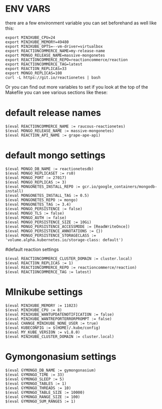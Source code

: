 # ENV VARS

there are a few environment variable you can set beforehand as well like
this:

```
export MINIKUBE_CPU=24
export MINIKUBE_MEMORY=49480
export MINIKUBE_OPTS=--vm-driver=virtualbox
export REACTIONCOMMERCE_NAME=my-release-name
export MONGO_RELEASE_NAME=massive-mongonetes
export REACTIONCOMMERCE_REPO=reactioncommerce/reaction
export REACTIONCOMMERCE_TAG=latest
export REACTION_REPLICAS=33
export MONGO_REPLICAS=108
curl -L https://git.io/reactionetes | bash
```

Or you can find out more variables to set if you look at the top of the Makefile you can see various
sections like these:

# default release names

```
$(eval REACTIONCOMMERCE_NAME := raucous-reactionetes)
$(eval MONGO_RELEASE_NAME := massive-mongonetes)
$(eval REACTION_API_NAME := grape-ape-api)
```

# default mongo settings

```
$(eval MONGO_DB_NAME := reactionetesdb)
$(eval MONGO_REPLICASET := rs0)
$(eval MONGO_PORT := 27017)
$(eval MONGO_REPLICAS := 3)
$(eval MONGONETES_INSTALL_REPO := gcr.io/google_containers/mongodb-install)
$(eval MONGONETES_INSTALL_TAG := 0.5)
$(eval MONGONETES_REPO := mongo)
$(eval MONGONETES_TAG := 3.4)
$(eval MONGO_PERSISTENCE := false)
$(eval MONGO_TLS := false)
$(eval MONGO_AUTH := false)
$(eval MONGO_PERSISTENCE_SIZE := 10Gi)
$(eval MONGO_PERSISTENCE_ACCESSMODE := [ReadWriteOnce])
$(eval MONGO_PERSISTENCE_ANNOTATIONS := {})
$(eval MONGO_PERSISTENCE_STORAGECLASS := 'volume.alpha.kubernetes.io/storage-class: default')
```

#default reaction settings

```
$(eval REACTIONCOMMERCE_CLUSTER_DOMAIN := cluster.local)
$(eval REACTION_REPLICAS := 1)
$(eval REACTIONCOMMERCE_REPO := reactioncommerce/reaction)
$(eval REACTIONCOMMERCE_TAG := latest)
```

# MInikube settings

```
$(eval MINIKUBE_MEMORY := 11023)
$(eval MINIKUBE_CPU := 8)
$(eval MINIKUBE_WANTUPDATENOTIFICATION := false)
$(eval MINIKUBE_WANTREPORTERRORPROMPT := false)
$(eval CHANGE_MINIKUBE_NONE_USER := true)
$(eval KUBECONFIG := $(HOME)/.kube/config)
$(eval MY_KUBE_VERSION := v1.8.0)
$(eval MINIKUBE_CLUSTER_DOMAIN := cluster.local)
```

# Gymongonasium settings

```
$(eval GYMONGO_DB_NAME := gymongonasium)
$(eval GYMONGO_TIME := 33)
$(eval GYMONGO_SLEEP := 5)
$(eval GYMONGO_TABLES := 1)
$(eval GYMONGO_THREADS := 10)
$(eval GYMONGO_TABLE_SIZE := 10000)
$(eval GYMONGO_RANGE_SIZE := 100)
$(eval GYMONGO_SUM_RANGES := 1)
```
